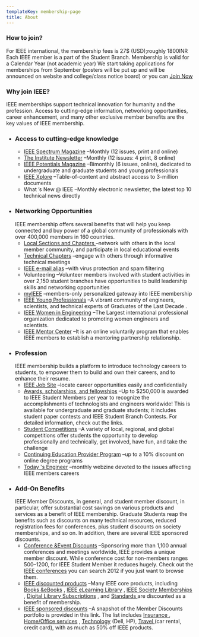 ```yaml
---
templateKey: membership-page
title: About
---
```

### How to join?

For IEEE international, the membership fees is 27$ (USD);roughly 1800INR Each IEEE member is a part of the Student Branch. Membership is valid for a Calendar Year (not academic year) We start taking applications for memberships from September (posters will be put up and will be announced on website and college/class notice board) or you can [Join Now](http://www.ieee.org/membership_services/membership/join/index.html)

### Why join IEEE?

IEEE memberships support technical innovation for humanity and the profession. Access to cutting-edge information, networking opportunities, career enhancement, and many other exclusive member benefits are the key values of IEEE membership.

* ### Access to cutting-edge knowledge
  * [IEEE Spectrum Magazine](http://www.ieee.org/publications_standards/index.html) –Monthly (12 issues, print and online)
  * [The Institute Newsletter](http://www.ieee.org/publications_standards/index.html) –Monthly (12 issues: 4 print, 8 online)
  * [IEEE Potentials Magazine](http://www.ieee.org/membership_services/membership/students/potentials.html) –Bimonthly (6 issues, online), dedicated to undergraduate and graduate students and young professionals
  * [IEEE Xplore](http://www.ieee.org/publications_standards/index.html) –Table-of-content and abstract access to 3-million documents
  * What ’s New @ IEEE –Monthly electronic newsletter, the latest top 10 technical news directly
* ### Networking Opportunities
  IEEE membership offers several benefits that will help you keep connected and buy power of a global community of professionals with over 400,000 members in 160 countries.
  * [Local Sections and Chapters ](http://www.ieee.org/web/membership/benefits/products/prod_sections.html)–network with others in the local member community, and participate in local educational events
  * [Technical Chapters](http://www.ieee.org/web/membership/benefits/products/prod_chapters.html) –engage with others through informative technical meetings
  * [IEEE e-mail alias](http://www.ieee.org/web/membership/benefits/products/prod_emailalias.html) –with virus protection and spam filtering
  * Volunteering –Volunteer members involved with student activities in over 2,150 student branches have opportunities to build leadership skills and networking opportunities
  * [myIEEE](http://www.ieee.org/membership_services/membership/students/index.html) –members-only personalized gateway into IEEE membership
  * [IEEE Young Professionals](http://www.ieee.org/membership_services/membership/gold/index.html) –A vibrant community of engineers, scientists, and technical experts of Graduates of the Last Decade .
  * [IEEE Women in Engineering](http://www.ieee.org/membership_services/membership/women/DF_IEEE_MIG_MCT_99124) –The Largest international professional organization dedicated to promoting women engineers and scientists.
  * [IEEE Mentor Center](http://www.ieee.org/membership_services/membership/young_professionals/mentoring_connection.html?WT.mc_id=fm2_joi_vis) –It is an online voluntarily program that enables IEEE members to establish a mentoring partnership relationship.
* ### Profession
  IEEE membership builds a platform to introduce technology careers to students, to empower them to build and own their careers, and to enhance their resume.
  * [IEEE Job Site](http://careers.ieee.org/) –locate career opportunities easily and confidentially
  * [Awards, scholarships, and fellowships](http://www.ieee.org/membership_services/membership/students/awards/index.html) –Up to $250,000 is awarded to IEEE Student Members per year to recognize the accomplishments of technologists and engineers worldwide! This is available for undergraduate and graduate students; it includes student paper contests and IEEE Student Branch Contests. For detailed information, check out the links.
  * [Student Competitions](http://www.ieee.org/membership_services/membership/students/competitions/index.html) –A variety of local, regional, and global competitions offer students the opportunity to develop professionally and technically, get involved, have fun, and take the challenge
  * [Continuing Education Provider Program](http://www.ieee.org/education_careers/education/partners/index.html) –up to a 10% discount on online degree programs
  * [Today 's Engineer](http://www.ieee.org/web/membership/benefits/products/prod_usatodayeng.html) –monthly webzine devoted to the issues affecting IEEE members careers
* ### Add-On Benefits
  IEEE Member Discounts, in general, and student member discount, in particular, offer substantial cost savings on various products and services as a benefit of IEEE membership. Graduate Students reap the benefits such as discounts on many technical resources, reduced registration fees for conferences, plus student discounts on society memberships, and so on. In addition, there are several IEEE sponsored discounts.
  * [Conference &Event Discounts](http://www.ieee.org/conferences_events/index.html) –Sponsoring more than 1,100 annual conferences and meetings worldwide, IEEE provides a unique member discount. While conference cost for non-members ranges $500 –$1200, for IEEE Student Member it reduces hugely. Check out the[ IEEE conferences](http://www.ieee.org/web/conferences/search/index.html) you can search 2012 if you just want to browse them.
  * [IEEE discounted products](http://www.ieee.org/membership_services/membership/discounts/index.html) –Many IEEE core products, including [Books &eBooks](http://www.ieee.org/publications_standards/publications/books/index_books.html) , [IEEE eLearning Library](http://www.ieee.org/education_careers/education/elearning_library/index.html) , [IEEE Society Memberships](http://www.ieee.org/societies_communities/SocietiesandCommunitiesLandingPage_20101209134921) , [Digital Library Subscriptions](http://www.ieee.org/publications_standards/publications/subscriptions/index_%20subscriptions.html) , and [Standards ](http://www.ieee.org/about/volunteers/training/standards/DF_IEEE_MIG_MCT_90595)are discounted as a benefit of membership.
  * [IEEE sponsored discounts](http://www.ieee.org/membership_services/membership/discounts/index.html) –A snapshot of the Member Discounts portfolio is provided in this link. The list includes [Insurance ](http://www.ieee.org/membership_services/membership/discounts/group_insurance.html), [Home/Office services](http://www.ieee.org/membership_services/membership/discounts/secure/home_office.html) , [Technology](http://www.ieee.org/membership_services/membership/discounts/secure/technology.html) (Dell, HP), [Travel ](http://www.ieee.org/membership_services/membership/discounts/secure/travel_discounts.html)(car rental, credit card), with as much as 50% off IEEE products.
